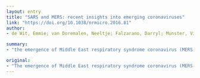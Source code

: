 ```yaml
---
layout: entry
title: "SARS and MERS: recent insights into emerging coronaviruses"
link: "https://doi.org/10.1038/nrmicro.2016.81"
author:
- de Wit, Emmie; van Doremalen, Neeltje; Falzarano, Darryl; Munster, Vincent J.

summary:
- "the emergence of Middle East respiratory syndrome coronavirus (MERS-CoV) in 2012 marked the second introduction of a highly pathogenic coronanavirus into the human population in the twenty-first century. Scientific advancements since the 2002-2003 severe acute respiratory syndrome Corona virus pandemic allowed for rapid progress. In this Review, we detail our present understanding of the transmission and pathogenesis of the virus."

original:
- "The emergence of Middle East respiratory syndrome coronavirus (MERS-CoV) in 2012 marked the second introduction of a highly pathogenic coronavirus into the human population in the twenty-first century. The continuing introductions of MERS-CoV from dromedary camels, the subsequent travel-related viral spread, the unprecedented nosocomial outbreaks and the high case-fatality rates highlight the need for prophylactic and therapeutic measures. Scientific advancements since the 2002-2003 severe acute respiratory syndrome coronavirus (SARS-CoV) pandemic allowed for rapid progress in our understanding of the epidemiology and pathogenesis of MERS-CoV and the development of therapeutics. In this Review, we detail our present understanding of the transmission and pathogenesis of SARS-CoV and MERS-CoV, and discuss the current state of development of measures to combat emerging coronaviruses."
---
```


